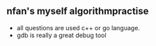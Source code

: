 ## nfan's myself algorithmpractise
- all questions are used c++ or go language.
- gdb is really a great debug tool
